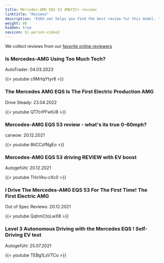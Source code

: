 ```yaml
---
title: Mercedes-AMG EQS 53 4MATIC+ reviews
linktitle: "Reviews"
description: "EVKX.net helps you find the best review for this model. "
weight: 80
hidden: true
navicon: bi-person-video2
---
```

We collect reviews from our [favorite online reviewers](../../../../../guides/evreviewers/)

<div class="container text-center shadow p-2 pe-4 mb-5 bg-body-tertiary rounded border">
<h3>Is Mercedes-AMG Using Too Much Tech?</h3>
<p>AutoTrader: 04.03.2023</p>

{{< youtube c9MrtqYtyr8 >}}

</div>
<div class="container text-center shadow p-2 pe-4 mb-5 bg-body-tertiary rounded border">
<h3>The Mercedes AMG EQS Is The First Electric Production AMG</h3>
<p>Drive Steady: 23.04.2022</p>

{{< youtube QT7crPFwtU8 >}}

</div>
<div class="container text-center shadow p-2 pe-4 mb-5 bg-body-tertiary rounded border">
<h3>Mercedes-AMG EQS 53 review - what's its true 0-60mph?</h3>
<p>carwow: 20.12.2021</p>

{{< youtube 8tiCCzfNgEo >}}

</div>
<div class="container text-center shadow p-2 pe-4 mb-5 bg-body-tertiary rounded border">
<h3>Mercedes-AMG EQS 53 driving REVIEW with EV boost</h3>
<p>Autogefühl: 20.12.2021</p>

{{< youtube THcVku-cXc0 >}}

</div>
<div class="container text-center shadow p-2 pe-4 mb-5 bg-body-tertiary rounded border">
<h3>I Drive The Mercedes-AMG EQS 53 For The First Time! The First Electric AMG</h3>
<p>Out of Spec Reviews: 20.12.2021</p>

{{< youtube QqhmCtoLwX8 >}}

</div>
<div class="container text-center shadow p-2 pe-4 mb-5 bg-body-tertiary rounded border">
<h3>Level 3 Autonomous Driving with the Mercedes EQS ! Self-Driving EV test</h3>
<p>Autogefühl: 25.07.2021</p>

{{< youtube TEBg1LsVTCo >}}

</div>
